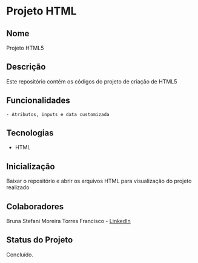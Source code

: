 # Projeto HTML

## Nome
Projeto HTML5

## Descrição
Este repositório contém os códigos do projeto de criação de HTML5

## Funcionalidades
    - Atributos, inputs e data customizada
    
## Tecnologias
- HTML
  
## Inicialização
Baixar o repositório e abrir os arquivos HTML para visualização do projeto realizado

## Colaboradores
Bruna Stefani Moreira Torres Francisco - <a href="https://www.linkedin.com/in/bruna-moreira-torres-francisco/" target="_blank">LinkedIn</a>

## Status do Projeto
Concluído.